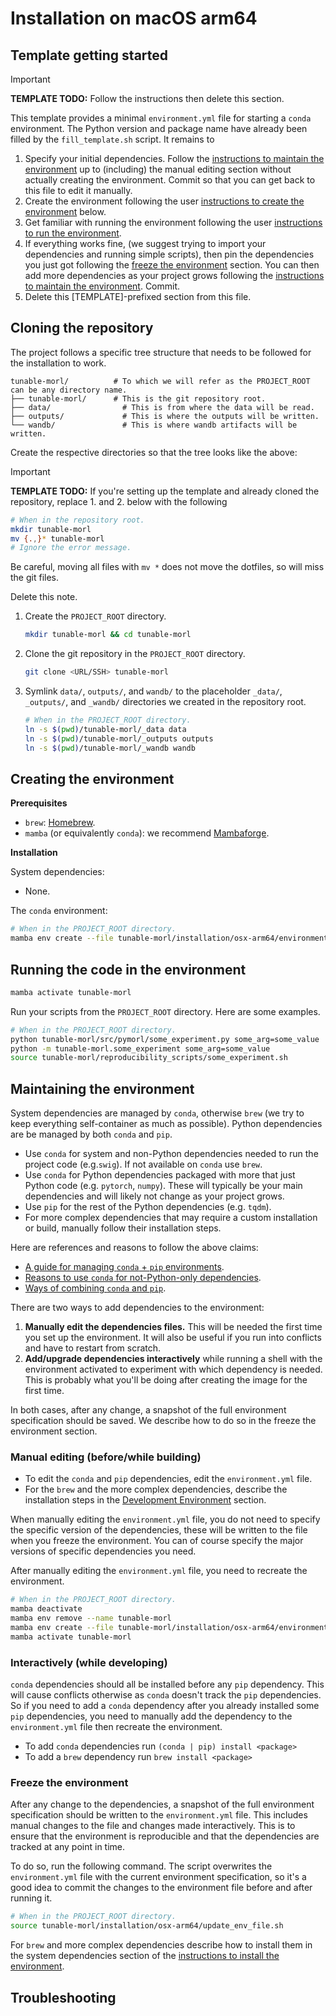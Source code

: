 # Installation on macOS arm64

## Template getting started

> [!IMPORTANT] 
> **TEMPLATE TODO:**
> Follow the instructions then delete this section.

This template provides a minimal `environment.yml` file for starting a `conda` environment.
The Python version and package name have already been filled by the `fill_template.sh` script.
It remains to

1. Specify your initial dependencies.
   Follow the [instructions to maintain the environment](#maintaining-the-environment)
   up to (including) the manual editing section without actually creating the environment.
   Commit so that you can get back to this file to edit it manually.
2. Create the environment following the user
   [instructions to create the environment](#creating-the-environment) below.
3. Get familiar with running the environment following the user [instructions to
   run the environment](#running-the-code-in-the-environment).
4. If everything works fine, (we suggest trying to import your dependencies and running simple scripts), then
   pin the dependencies you just got following the [freeze the environment](#freeze-the-environment) section.
   You can then add more dependencies as your project grows following
   the [instructions to maintain the environment](#maintaining-the-environment).
   Commit.
5. Delete this [TEMPLATE]-prefixed section from this file.

## Cloning the repository

The project follows a specific tree structure that needs to be followed for the installation to work.

```
tunable-morl/          # To which we will refer as the PROJECT_ROOT can be any directory name.
├── tunable-morl/      # This is the git repository root.
├── data/                # This is from where the data will be read.
├── outputs/             # This is where the outputs will be written.
└── wandb/               # This is where wandb artifacts will be written.
```

Create the respective directories so that the tree looks like the above:

> [!IMPORTANT] 
> **TEMPLATE TODO:**
> If you're setting up the template and already cloned the repository, replace 1. and 2. below with the following
> ```bash
> # When in the repository root.
> mkdir tunable-morl
> mv {.,}* tunable-morl
> # Ignore the error message.
>  ```
> Be careful, moving all files with `mv *` does not move the dotfiles, so will miss the git
> files.
>
> Delete this note.

1. Create the `PROJECT_ROOT` directory.
   ```bash
   mkdir tunable-morl && cd tunable-morl
   ```
2. Clone the git repository in the `PROJECT_ROOT` directory.
   ```bash
   git clone <URL/SSH> tunable-morl
   ```
3. Symlink `data/`, `outputs/`, and `wandb/` to the placeholder `_data/`, `_outputs/`, and `_wandb/`
   directories we created in the repository root.
   ```bash
   # When in the PROJECT_ROOT directory.
   ln -s $(pwd)/tunable-morl/_data data
   ln -s $(pwd)/tunable-morl/_outputs outputs
   ln -s $(pwd)/tunable-morl/_wandb wandb
   ```

## Creating the environment

**Prerequisites**

- `brew`: [Homebrew](https://brew.sh/).
- `mamba` (or equivalently `conda`): we recommend [Mambaforge](https://github.com/conda-forge/miniforge).

**Installation**

System dependencies:

- None.

The `conda` environment:

```bash
# When in the PROJECT_ROOT directory.
mamba env create --file tunable-morl/installation/osx-arm64/environment.yml
```

## Running the code in the environment

```bash
mamba activate tunable-morl
```

Run your scripts from the `PROJECT_ROOT` directory.
Here are some examples.

```bash
# When in the PROJECT_ROOT directory.
python tunable-morl/src/pymorl/some_experiment.py some_arg=some_value
python -m tunable-morl.some_experiment some_arg=some_value
source tunable-morl/reproducibility_scripts/some_experiment.sh
```

## Maintaining the environment

System dependencies are managed by `conda`, otherwise `brew` (we try to keep everything self-container as much as
possible).
Python dependencies are be managed by both `conda` and `pip`.

- Use `conda` for system and non-Python dependencies needed to run the project code (e.g.`swig`).
  If not available on `conda` use `brew`.
- Use `conda` for Python dependencies packaged with more that just Python code (e.g. `pytorch`, `numpy`).
  These will typically be your main dependencies and will likely not change as your project grows.
- Use `pip` for the rest of the Python dependencies (e.g. `tqdm`).
- For more complex dependencies that may require a custom installation or build,
  manually follow their installation steps.

Here are references and reasons to follow the above claims:

* [A guide for managing `conda` + `pip` environments](https://docs.conda.io/projects/conda/en/latest/user-guide/tasks/manage-environments.html#using-pip-in-an-environment).
* [Reasons to  use `conda` for not-Python-only dependencies](https://numpy.org/install/#numpy-packages--accelerated-linear-algebra-libraries).
* [Ways of combining `conda` and `pip`](https://towardsdatascience.com/conda-essential-concepts-and-tricks-e478ed53b5b#42cb).

There are two ways to add dependencies to the environment:

1. **Manually edit the dependencies files.**
   This will be needed the first time you set up the environment.
   It will also be useful if you run into conflicts and have to restart from scratch.
2. **Add/upgrade dependencies interactively** while running a shell with the environment activated
   to experiment with which dependency is needed.
   This is probably what you'll be doing after creating the image for the first time.

In both cases, after any change, a snapshot of the full environment specification should be saved.
We describe how to do so in the freeze the environment section.

### Manual editing (before/while building)

- To edit the `conda` and `pip` dependencies, edit the `environment.yml` file.
- For the `brew` and the more complex dependencies, describe the installation steps in the
  [Development Environment](#development-environment) section.

When manually editing the `environment.yml` file, you do not need to specify the specific version of the dependencies,
these will be written to the file when you freeze the environment.
You can of course specify the major versions of specific dependencies you need.

After manually editing the `environment.yml` file, you need to recreate the environment.

```bash
# When in the PROJECT_ROOT directory.
mamba deactivate
mamba env remove --name tunable-morl
mamba env create --file tunable-morl/installation/osx-arm64/environment.yml
mamba activate tunable-morl
```

### Interactively (while developing)

`conda` dependencies should all be installed before any `pip` dependency.
This will cause conflicts otherwise as `conda` doesn't track the `pip` dependencies.
So if you need to add a `conda` dependency after you already installed some `pip` dependencies, you need to
manually add the dependency to the `environment.yml` file then recreate the environment.

* To add `conda` dependencies run `(conda | pip) install <package>`
* To add a `brew`  dependency run `brew install <package>`

### Freeze the environment

After any change to the dependencies, a snapshot of the full environment specification should be written to the
`environment.yml` file.
This includes manual changes to the file and changes made interactively.
This is to ensure that the environment is reproducible and that the dependencies are tracked at any point in time.

To do so, run the following command.
The script overwrites the `environment.yml` file with the current environment specification,
so it's a good idea to commit the changes to the environment file before and after running it.

```bash
# When in the PROJECT_ROOT directory.
source tunable-morl/installation/osx-arm64/update_env_file.sh
```

For `brew` and more complex dependencies describe how to install them in the system dependencies section of
the [instructions to install the environment](#instructions-to-install-the-environment).

## Troubleshooting
